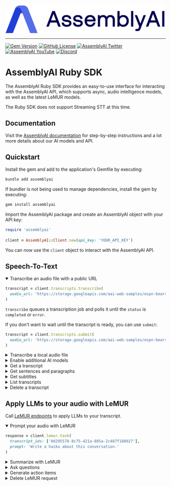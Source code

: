 <img src="https://github.com/AssemblyAI/assemblyai-node-sdk/blob/main/assemblyai.png?raw=true" width="500"/>

---

[![Gem Version](https://img.shields.io/gem/v/assemblyai)](https://rubygems.org/gems/assemblyai)
[![GitHub License](https://img.shields.io/github/license/AssemblyAI/assemblyai-ruby-sdk)](https://github.com/AssemblyAI/assemblyai-ruby-sdk/blob/main/LICENSE)
[![AssemblyAI Twitter](https://img.shields.io/twitter/follow/AssemblyAI?label=%40AssemblyAI&style=social)](https://twitter.com/AssemblyAI)
[![AssemblyAI YouTube](https://img.shields.io/youtube/channel/subscribers/UCtatfZMf-8EkIwASXM4ts0A)](https://www.youtube.com/@AssemblyAI)
[![Discord](https://img.shields.io/discord/875120158014853141?logo=discord&label=Discord&link=https%3A%2F%2Fdiscord.com%2Fchannels%2F875120158014853141&style=social)
](https://assemblyai.com/discord)

# AssemblyAI Ruby SDK

The AssemblyAI Ruby SDK provides an easy-to-use interface for interacting with the AssemblyAI API, which supports async,
audio intelligence models, as well as the latest LeMUR models.

The Ruby SDK does not support Streaming STT at this time.

## Documentation

Visit the [AssemblyAI documentation](https://www.assemblyai.com/docs) for step-by-step instructions and a lot more details about our AI models and API.

## Quickstart

Install the gem and add to the application's Gemfile by executing:

```bash
bundle add assemblyai
```

If bundler is not being used to manage dependencies, install the gem by executing:

```bash
gem install assemblyai
```

Import the AssemblyAI package and create an AssemblyAI object with your API key:

```ruby
require 'assemblyai'

client = AssemblyAI::Client.new(api_key: 'YOUR_API_KEY')
```

You can now use the `client` object to interact with the AssemblyAI API.

## Speech-To-Text
<details open>
  <summary>Transcribe an audio file with a public URL</summary>

```ruby
transcript = client.transcripts.transcribe(
  audio_url: 'https://storage.googleapis.com/aai-web-samples/espn-bears.m4a',
)
```

`transcribe` queues a transcription job and polls it until the `status` is `completed` or `error`.

If you don't want to wait until the transcript is ready, you can use `submit`:

```ruby
transcript = client.transcripts.submit(
  audio_url: 'https://storage.googleapis.com/aai-web-samples/espn-bears.m4a'
)
```

</details>
<details>
  <summary>Transcribe a local audio file</summary>

```ruby
uploaded_file = client.files.upload(file: '/path/to/your/file')
# You can also pass an IO object or base64 string
# uploaded_file = client.files.upload(file: File.new('/path/to/your/file'))

transcript = client.transcripts.transcribe(audio_url: uploaded_file.upload_url)
puts transcript.text
```

`transcribe` queues a transcription job and polls it until the `status` is `completed` or `error`.

If you don't want to wait until the transcript is ready, you can use `submit`:

```ruby
transcript = client.transcripts.submit(audio_url: uploaded_file.upload_url)
```

</details>

<details>
  <summary>Enable additional AI models</summary>

You can extract even more insights from the audio by enabling any of
our [AI models](https://www.assemblyai.com/docs/audio-intelligence) using _transcription options_.
For example, here's how to
enable [Speaker diarization](https://www.assemblyai.com/docs/speech-to-text/speaker-diarization) model to detect who
said what.

```ruby
transcript = client.transcripts.transcribe(
  audio_url: audio_url,
  speaker_labels: true
)

transcript.utterances.each do |utterance|
  printf('Speaker %<speaker>s: %<text>s', speaker: utterance.speaker, text: utterance.text)
end
```

</details>

<details>
  <summary>Get a transcript</summary>

This will return the transcript object in its current state. If the transcript is still processing, the `status` field
will be `queued` or `processing`. Once the transcript is complete, the `status` field will be `completed`.

```ruby
transcript = client.transcripts.get(transcript_id: transcript.id)
```

</details>

<details>
  <summary>Get sentences and paragraphs</summary>

```ruby
sentences = client.transcripts.get_sentences(transcript_id: transcript.id)
p sentences

paragraphs = client.transcripts.get_paragraphs(transcript_id: transcript.id)
p paragraphs
```

</details>

<details>
  <summary>Get subtitles</summary>

```ruby
srt = client.transcripts.get_subtitles(
  transcript_id: transcript.id,
  subtitle_format: AssemblyAI::Transcripts::SubtitleFormat::SRT
)
srt = client.transcripts.get_subtitles(
  transcript_id: transcript.id,
  subtitle_format: AssemblyAI::Transcripts::SubtitleFormat::SRT,
  chars_per_caption: 32
)

vtt = client.transcripts.get_subtitles(
  transcript_id: transcript.id,
  subtitle_format: AssemblyAI::Transcripts::SubtitleFormat::VTT
)
vtt = client.transcripts.get_subtitles(
  transcript_id: transcript.id,
  subtitle_format: AssemblyAI::Transcripts::SubtitleFormat::VTT,
  chars_per_caption: 32
)
```

</details>

<details>
<summary>List transcripts</summary>
This will return a page of transcripts you created.

```ruby
page = client.transcripts.list
```

You can pass parameters to `.list` to filter the transcripts.
To paginate over all pages, subsequently, use the `.list_by_url` method.

```ruby
loop do
  page = client.transcripts.list_by_url(url: page.page_details.prev_url)
  break if page.page_details.prev_url.nil?
end
```

</details>

<details>
<summary>Delete a transcript</summary>

```ruby
response = client.transcripts.delete(transcript_id: transcript.id)
```

</details>

## Apply LLMs to your audio with LeMUR

Call [LeMUR endpoints](https://www.assemblyai.com/docs/api-reference/lemur) to apply LLMs to your transcript.

<details open>
<summary>Prompt your audio with LeMUR</summary>

```ruby
response = client.lemur.task(
  transcript_ids: ['0d295578-8c75-421a-885a-2c487f188927'],
  prompt: 'Write a haiku about this conversation.'
)
```

</details>

<details>
<summary>Summarize with LeMUR</summary>

```ruby
response = client.lemur.summary(
  transcript_ids: ['0d295578-8c75-421a-885a-2c487f188927'],
  answer_format: 'one sentence',
  context: {
    'speakers': ['Alex', 'Bob']
  }
)
```

</details>

<details>
<summary>Ask questions</summary>

```ruby
response = client.lemur.question_answer(
  transcript_ids: ['0d295578-8c75-421a-885a-2c487f188927'],
  questions: [
    {
      question: 'What are they discussing?',
      answer_format: 'text'
    }
  ]
)
```

</details>
<details>
<summary>Generate action items</summary>

```ruby
response = client.lemur.action_items(
  transcript_ids: ['0d295578-8c75-421a-885a-2c487f188927']
)
```

</details>
<details>
<summary>Delete LeMUR request</summary>

```ruby
response = client.lemur.task(...)
deletion_response = client.lemur.purge_request_data(request_id: response.request_id)
```

</details>
